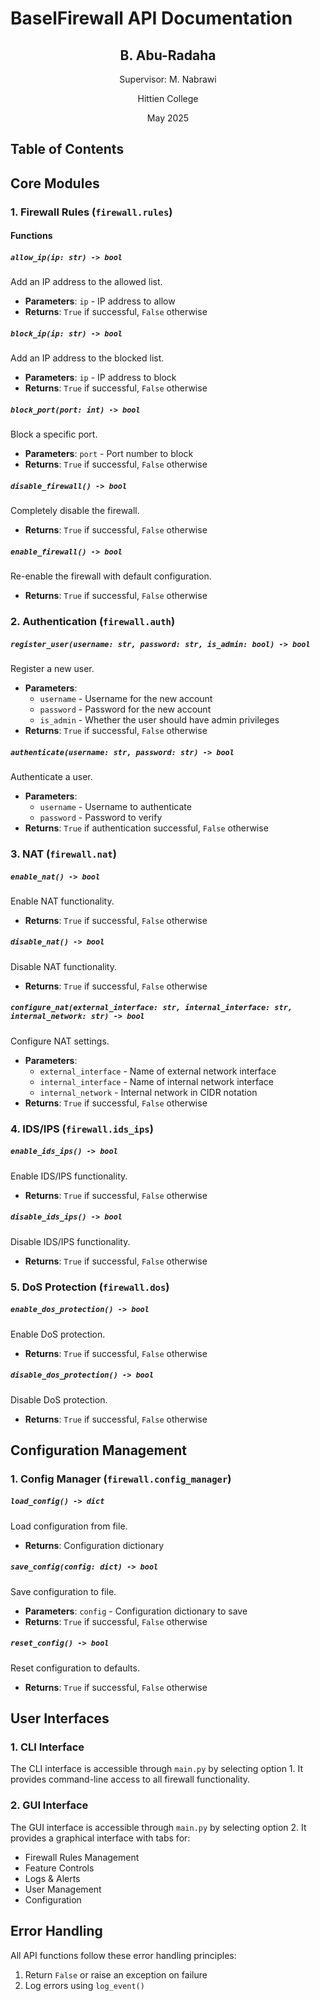 # BaselFirewall API Documentation

<div style="text-align: center; margin: 2em 0;">
<h2>B. Abu-Radaha</h2>
<p>Supervisor: M. Nabrawi</p>
<p>Hittien College</p>
<p>May 2025</p>
</div>

## Table of Contents

## Core Modules

### 1. Firewall Rules (`firewall.rules`)

#### Functions

##### `allow_ip(ip: str) -> bool`
Add an IP address to the allowed list.
- **Parameters**: `ip` - IP address to allow
- **Returns**: `True` if successful, `False` otherwise

##### `block_ip(ip: str) -> bool`
Add an IP address to the blocked list.
- **Parameters**: `ip` - IP address to block
- **Returns**: `True` if successful, `False` otherwise

##### `block_port(port: int) -> bool`
Block a specific port.
- **Parameters**: `port` - Port number to block
- **Returns**: `True` if successful, `False` otherwise

##### `disable_firewall() -> bool`
Completely disable the firewall.
- **Returns**: `True` if successful, `False` otherwise

##### `enable_firewall() -> bool`
Re-enable the firewall with default configuration.
- **Returns**: `True` if successful, `False` otherwise

### 2. Authentication (`firewall.auth`)

##### `register_user(username: str, password: str, is_admin: bool) -> bool`
Register a new user.
- **Parameters**:
  - `username` - Username for the new account
  - `password` - Password for the new account
  - `is_admin` - Whether the user should have admin privileges
- **Returns**: `True` if successful, `False` otherwise

##### `authenticate(username: str, password: str) -> bool`
Authenticate a user.
- **Parameters**:
  - `username` - Username to authenticate
  - `password` - Password to verify
- **Returns**: `True` if authentication successful, `False` otherwise

### 3. NAT (`firewall.nat`)

##### `enable_nat() -> bool`
Enable NAT functionality.
- **Returns**: `True` if successful, `False` otherwise

##### `disable_nat() -> bool`
Disable NAT functionality.
- **Returns**: `True` if successful, `False` otherwise

##### `configure_nat(external_interface: str, internal_interface: str, internal_network: str) -> bool`
Configure NAT settings.
- **Parameters**:
  - `external_interface` - Name of external network interface
  - `internal_interface` - Name of internal network interface
  - `internal_network` - Internal network in CIDR notation
- **Returns**: `True` if successful, `False` otherwise

### 4. IDS/IPS (`firewall.ids_ips`)

##### `enable_ids_ips() -> bool`
Enable IDS/IPS functionality.
- **Returns**: `True` if successful, `False` otherwise

##### `disable_ids_ips() -> bool`
Disable IDS/IPS functionality.
- **Returns**: `True` if successful, `False` otherwise

### 5. DoS Protection (`firewall.dos`)

##### `enable_dos_protection() -> bool`
Enable DoS protection.
- **Returns**: `True` if successful, `False` otherwise

##### `disable_dos_protection() -> bool`
Disable DoS protection.
- **Returns**: `True` if successful, `False` otherwise

## Configuration Management

### 1. Config Manager (`firewall.config_manager`)

##### `load_config() -> dict`
Load configuration from file.
- **Returns**: Configuration dictionary

##### `save_config(config: dict) -> bool`
Save configuration to file.
- **Parameters**: `config` - Configuration dictionary to save
- **Returns**: `True` if successful, `False` otherwise

##### `reset_config() -> bool`
Reset configuration to defaults.
- **Returns**: `True` if successful, `False` otherwise

## User Interfaces

### 1. CLI Interface

The CLI interface is accessible through `main.py` by selecting option 1. It provides command-line access to all firewall functionality.

### 2. GUI Interface

The GUI interface is accessible through `main.py` by selecting option 2. It provides a graphical interface with tabs for:
- Firewall Rules Management
- Feature Controls
- Logs & Alerts
- User Management
- Configuration

## Error Handling

All API functions follow these error handling principles:
1. Return `False` or raise an exception on failure
2. Log errors using `log_event()`